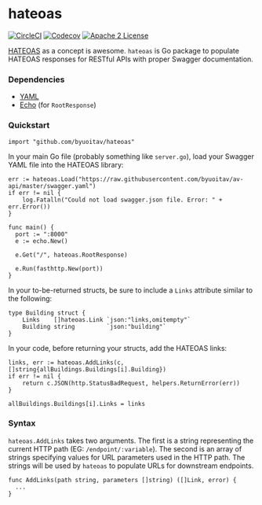 # hateoas
[![CircleCI](https://img.shields.io/circleci/project/byuoitav/hateoas.svg)](https://circleci.com/gh/byuoitav/hateoas) [![Codecov](https://img.shields.io/codecov/c/github/byuoitav/hateoas.svg)](https://codecov.io/gh/byuoitav/hateoas) [![Apache 2 License](https://img.shields.io/hexpm/l/plug.svg)](https://raw.githubusercontent.com/byuoitav/hateoas/master/LICENSE)

[HATEOAS](http://timelessrepo.com/haters-gonna-hateoas) as a concept is awesome. `hateoas` is Go package to populate HATEOAS responses for RESTful APIs with proper Swagger documentation.

### Dependencies
- [YAML](https://github.com/go-yaml/yaml/tree/v2)
- [Echo](https://labstack.com/echo) (for `RootResponse`)

### Quickstart
```
import "github.com/byuoitav/hateoas"
```

In your main Go file (probably something like `server.go`), load your Swagger YAML file into the HATEOAS library:
```
err := hateoas.Load("https://raw.githubusercontent.com/byuoitav/av-api/master/swagger.yaml")
if err != nil {
	log.Fatalln("Could not load swagger.json file. Error: " + err.Error())
}
```

```
func main() {
  port := ":8000"
  e := echo.New()

  e.Get("/", hateoas.RootResponse)

  e.Run(fasthttp.New(port))
}
```

In your to-be-returned structs, be sure to include a `Links` attribute similar to the following:
```
type Building struct {
	Links    []hateoas.Link `json:"links,omitempty"`
	Building string         `json:"building"`
}
```

In your code, before returning your structs, add the HATEOAS links:
```
links, err := hateoas.AddLinks(c, []string{allBuildings.Buildings[i].Building})
if err != nil {
	return c.JSON(http.StatusBadRequest, helpers.ReturnError(err))
}

allBuildings.Buildings[i].Links = links
```

### Syntax
`hateoas.AddLinks` takes two arguments. The first is a string representing the current HTTP path (EG: `/endpoint/:variable`). The second is an array of strings specifying values for URL parameters used in the HTTP path. The strings will be used by `hateoas` to populate URLs for downstream endpoints.
```
func AddLinks(path string, parameters []string) ([]Link, error) {
  ...
}
```
